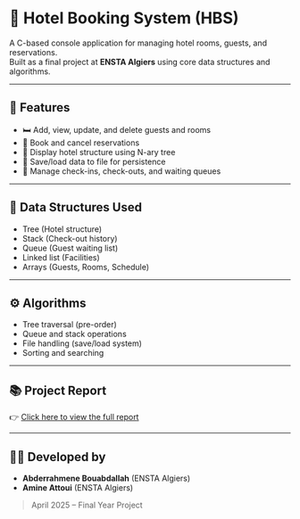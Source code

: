 # 🏨 Hotel Booking System (HBS)

A C-based console application for managing hotel rooms, guests, and reservations.  
Built as a final project at **ENSTA Algiers** using core data structures and algorithms.

---

## 📌 Features

- 🛏️ Add, view, update, and delete guests and rooms
- 📆 Book and cancel reservations
- 🌳 Display hotel structure using N-ary tree
- 📁 Save/load data to file for persistence
- 🧾 Manage check-ins, check-outs, and waiting queues

---

## 🧠 Data Structures Used

- Tree (Hotel structure)
- Stack (Check-out history)
- Queue (Guest waiting list)
- Linked list (Facilities)
- Arrays (Guests, Rooms, Schedule)

---

## ⚙️ Algorithms

- Tree traversal (pre-order)
- Queue and stack operations
- File handling (save/load system)
- Sorting and searching

---

## 📚 Project Report

👉 [Click here to view the full report](Project_Report.md)

---

## 🧑‍💻 Developed by

- **Abderrahmene Bouabdallah** (ENSTA Algiers)
- **Amine Attoui** (ENSTA Algiers)

> April 2025 – Final Year Project


